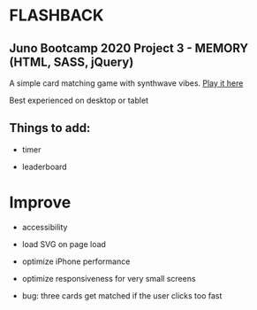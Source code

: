 # FLASHBACK

## Juno Bootcamp 2020 Project 3 - MEMORY (HTML, SASS, jQuery)

A simple card matching game with synthwave vibes. [Play it here](https://olcatsy.github.io/OlgaFiliushkinaProjectThree/)

Best experienced on desktop or tablet



## Things to add:

- timer

- leaderboard



# Improve

- accessibility

- load SVG on page load

- optimize iPhone performance

- optimize responsiveness for very small screens

- bug: three cards get matched if the user clicks too fast

